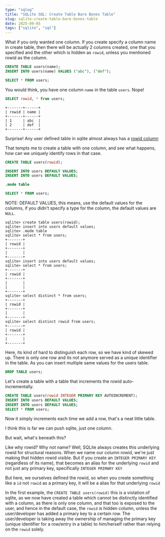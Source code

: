 ```yaml
---
type: "sqlog"
title: "SQLite SQL: Create Table Bare Bones Table"
slug: sqlite-create-table-bare-bones-table
date: 2025-09-05
tags: ["sqlite", "sql"]
---
```


What if you only wanted one column. If you create specify a column name in create table, then there will be actually 2 columns created, one that you specified and the other which is hidden as `rowid`, unless you mentioned rowid as the column.

```sql
CREATE TABLE users(name);
INSERT INTO users(name) VALUES ("abc"), ("def");

SELECT * FROM users;
```

You would think, you have one column `name` in the table `users`. Nope!

```sql
SELECT rowid, * from users;
```

```
+-------+------+
| rowid | name |
+-------+------+
| 1     | abc  |
| 2     | def  |
+-------+------+
```

Surprise!
Any user defined table in sqlite almost always has a [rowid column](https://www.sqlite.org/rowidtable.html)

That tempts me to create a table with one column, and see what happens, how can we uniquely identify rows in that case.

```sql
CREATE TABLE users(rowid);

INSERT INTO users DEFAULT VALUES;
INSERT INTO users DEFAULT VALUES;

.mode table

SELECT * FROM users;
```

NOTE: DEFAULT VALUES, this means, use the default values for the columns, if you didn't specify a type for the column, the default values are `NULL`.


```
sqlite> create table users(rowid);
sqlite> insert into users default values;
sqlite> .mode table
sqlite> select * from users;
+-------+
| rowid |
+-------+
|       |
+-------+
sqlite> insert into users default values;
sqlite> select * from users;
+-------+
| rowid |
+-------+
|       |
|       |
+-------+
sqlite> select distinct * from users;
+-------+
| rowid |
+-------+
|       |
+-------+
sqlite> select distinct rowid from users;
+-------+
| rowid |
+-------+
|       |
+-------+
```
Here, its kind of hard to distinguish each row, so we have kind of skewed up. There is only one row and its not anymore served as a unique identifier in the table. 
As you can insert multiple same values for the users table.

```sql
DROP TABLE users;
```

Let's create a table with a table that increments the rowid auto-incrementally.

```sql
CREATE TABLE users(rowid INTEGER PRIMARY KEY AUTOINCREMENT);
INSERT INTO users DEFAULT VALUES;
INSERT INTO users DEFAULT VALUES;
SELECT * FROM users;
```

Now it simply increments each time we add a row, that's a neat little table.

I think this is far we can push sqlite, just one column.

But wait, what's beneath this?

Like why rowid? Why not name? Well, SQLite always creates this underlying rowid for structural reasons. When we name our column rowid, we're just making that hidden rowid visible. But if you create an `INTEGER PRIMARY KEY` (regardless of its name), that becomes an alias for the underlying `rowid` and not just any primary key, specifically `INTEGER PRIMARY KEY`

But here, we ourselves defined the rowid, so when you create something like a `id` not `rowid` as a primary key, it will be a alias for that underlying `rowid`

In the first example, the `CREATE TABLE users(rowid)` this is a violation of sqlite, as we now have created a table which cannot be distinctly identified with a column, as there is only one column, and that too is exposed to the user, and hence in the default case, the `rowid` is hidden column, unless the user/developer has added a primary key to a certain row. The user/developer is taking away the ownership of managing the primary key (unique identifier for a row/entry in a table) to him/herself rather than relying on the `rowid` solely.
